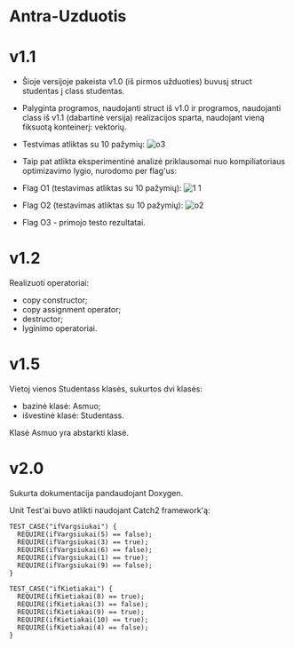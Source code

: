 # Antra-Uzduotis
# v1.1
* Šioje versijoje pakeista v1.0 (iš pirmos užduoties) buvusį struct studentas į class studentas.
* Palyginta programos, naudojanti struct iš v1.0 ir programos, naudojanti class iš v1.1 (dabartinė versija) realizacijos sparta, naudojant vieną fiksuotą konteinerį: vektorių.
* Testvimas atliktas su 10 pažymių:
![o3](https://user-images.githubusercontent.com/90559062/149841169-58348263-cde5-45e8-8b04-6a23e9034c9a.png)

* Taip pat atlikta eksperimentinė analizė priklausomai nuo kompiliatoriaus optimizavimo lygio, nurodomo per flag'us:
* Flag O1 (testavimas atliktas su 10 pažymių):
![1 1](https://user-images.githubusercontent.com/90559062/149841231-e1dbe278-a2e2-42a8-a13c-b8c371f2befa.png)
* Flag O2 (testavimas atliktas su 10 pažymių):
![o2](https://user-images.githubusercontent.com/90559062/149841216-cdaccbcb-ba1c-4ad2-b7f0-490a9c9455bd.png)
* Flag O3 - primojo testo rezultatai. 

# v1.2
Realizuoti operatoriai:
* copy constructor;
* copy assignment operator;
* destructor;
* lyginimo operatoriai.

# v1.5
Vietoj vienos Studentass klasės, sukurtos dvi klasės:
* bazinė klasė: Asmuo;
* išvestinė klasė: Studentass.

Klasė Asmuo yra abstarkti klasė.

# v2.0
Sukurta dokumentacija pandaudojant Doxygen.

Unit Test'ai buvo atlikti naudojant Catch2 framework'ą:
```
TEST_CASE("ifVargsiukai") {
  REQUIRE(ifVargsiukai(5) == false);
  REQUIRE(ifVargsiukai(3) == true);
  REQUIRE(ifVargsiukai(6) == false);
  REQUIRE(ifVargsiukai(1) == true);
  REQUIRE(ifVargsiukai(9) == false);
}

TEST_CASE("ifKietiakai") {
  REQUIRE(ifKietiakai(8) == true);
  REQUIRE(ifKietiakai(3) == false);
  REQUIRE(ifKietiakai(9) == true);
  REQUIRE(ifKietiakai(10) == true);
  REQUIRE(ifKietiakai(4) == false);
}
```

